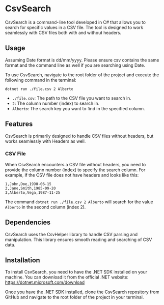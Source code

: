 # CsvSearch

CsvSearch is a command-line tool developed in C# that allows you to search for specific values in a CSV file. The tool is designed to work seamlessly with CSV files both with and without headers.

## Usage
Assuming Date format is dd/mm/yyyy. Please ensure csv contains the same format and the command line as well if you are searching using Date.

To use CsvSearch, navigate to the root folder of the project and execute the following command in the terminal:
```
dotnet run ./file.csv 2 Alberto
```

- `./file.csv`: The path to the CSV file you want to search in.
- `2`: The column number (index) to search in.
- `Alberto`: The search key you want to find in the specified column.

## Features

CsvSearch is primarily designed to handle CSV files without headers, but works seamlessly with Headers as well.

### CSV File

When CsvSearch encounters a CSV file without headers, you need to provide the column number (index) to specify the search column. For example, if the CSV file does not have headers and looks like this:

```
1,John,Doe,1990-06-15
2,Jane,Smith,1985-09-20
3,Alberto,Vega,1987-11-25
```

The command `dotnet run ./file.csv 2 Alberto` will search for the value `Alberto` in the second column (index 2). 

## Dependencies

CsvSearch uses the CsvHelper library to handle CSV parsing and manipulation. This library ensures smooth reading and searching of CSV data.

## Installation

To install CsvSearch, you need to have the .NET SDK installed on your machine. You can download it from the official .NET website: https://dotnet.microsoft.com/download

Once you have the .NET SDK installed, clone the CsvSearch repository from GitHub and navigate to the root folder of the project in your terminal.


